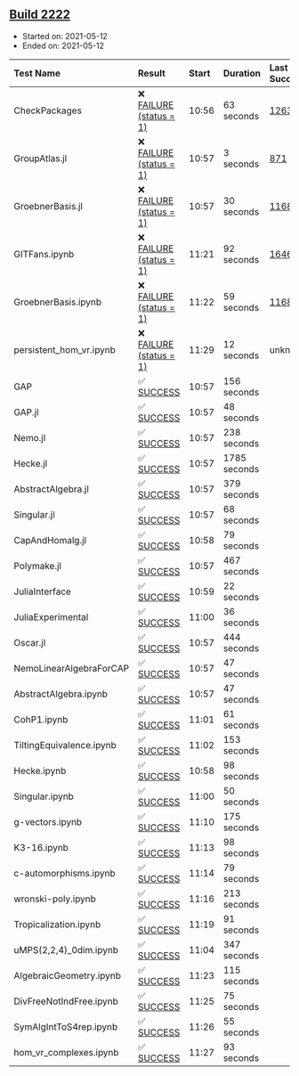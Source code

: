 ## [Build 2222](https://oscarci.mathematik.uni-kl.de/job/oscar-stable/2222/)

* Started on: 2021-05-12
* Ended on: 2021-05-12

| Test Name    | Result | Start | Duration | Last Success | First Failure |
|:-------------|:-------|:------|:---------|:-------------|:--------------|
| CheckPackages | ❌ [FAILURE (status = 1)](https://oscarci.mathematik.uni-kl.de/job/oscar-stable/2222/artifact/logs/build-2222/CheckPackages.log) | 10:56 | 63 seconds | [1263](https://oscarci.mathematik.uni-kl.de/job/oscar-stable/1263/) | [1264](https://oscarci.mathematik.uni-kl.de/job/oscar-stable/1264/) |
| GroupAtlas.jl | ❌ [FAILURE (status = 1)](https://oscarci.mathematik.uni-kl.de/job/oscar-stable/2222/artifact/logs/build-2222/GroupAtlas.jl.log) | 10:57 | 3 seconds | [871](https://oscarci.mathematik.uni-kl.de/job/oscar-stable/871/) | [872](https://oscarci.mathematik.uni-kl.de/job/oscar-stable/872/) |
| GroebnerBasis.jl | ❌ [FAILURE (status = 1)](https://oscarci.mathematik.uni-kl.de/job/oscar-stable/2222/artifact/logs/build-2222/GroebnerBasis.jl.log) | 10:57 | 30 seconds | [1168](https://oscarci.mathematik.uni-kl.de/job/oscar-stable/1168/) | [1169](https://oscarci.mathematik.uni-kl.de/job/oscar-stable/1169/) |
| GITFans.ipynb | ❌ [FAILURE (status = 1)](https://oscarci.mathematik.uni-kl.de/job/oscar-stable/2222/artifact/logs/build-2222/GITFans.ipynb.log) | 11:21 | 92 seconds | [1646](https://oscarci.mathematik.uni-kl.de/job/oscar-stable/1646/) | [1647](https://oscarci.mathematik.uni-kl.de/job/oscar-stable/1647/) |
| GroebnerBasis.ipynb | ❌ [FAILURE (status = 1)](https://oscarci.mathematik.uni-kl.de/job/oscar-stable/2222/artifact/logs/build-2222/GroebnerBasis.ipynb.log) | 11:22 | 59 seconds | [1168](https://oscarci.mathematik.uni-kl.de/job/oscar-stable/1168/) | [1169](https://oscarci.mathematik.uni-kl.de/job/oscar-stable/1169/) |
| persistent_hom_vr.ipynb | ❌ [FAILURE (status = 1)](https://oscarci.mathematik.uni-kl.de/job/oscar-stable/2222/artifact/logs/build-2222/persistent_hom_vr.ipynb.log) | 11:29 | 12 seconds | unknown | unknown |
| GAP | ✅ [SUCCESS](https://oscarci.mathematik.uni-kl.de/job/oscar-stable/2222/artifact/logs/build-2222/GAP.log) | 10:57 | 156 seconds |  |  |
| GAP.jl | ✅ [SUCCESS](https://oscarci.mathematik.uni-kl.de/job/oscar-stable/2222/artifact/logs/build-2222/GAP.jl.log) | 10:57 | 48 seconds |  |  |
| Nemo.jl | ✅ [SUCCESS](https://oscarci.mathematik.uni-kl.de/job/oscar-stable/2222/artifact/logs/build-2222/Nemo.jl.log) | 10:57 | 238 seconds |  |  |
| Hecke.jl | ✅ [SUCCESS](https://oscarci.mathematik.uni-kl.de/job/oscar-stable/2222/artifact/logs/build-2222/Hecke.jl.log) | 10:57 | 1785 seconds |  |  |
| AbstractAlgebra.jl | ✅ [SUCCESS](https://oscarci.mathematik.uni-kl.de/job/oscar-stable/2222/artifact/logs/build-2222/AbstractAlgebra.jl.log) | 10:57 | 379 seconds |  |  |
| Singular.jl | ✅ [SUCCESS](https://oscarci.mathematik.uni-kl.de/job/oscar-stable/2222/artifact/logs/build-2222/Singular.jl.log) | 10:57 | 68 seconds |  |  |
| CapAndHomalg.jl | ✅ [SUCCESS](https://oscarci.mathematik.uni-kl.de/job/oscar-stable/2222/artifact/logs/build-2222/CapAndHomalg.jl.log) | 10:58 | 79 seconds |  |  |
| Polymake.jl | ✅ [SUCCESS](https://oscarci.mathematik.uni-kl.de/job/oscar-stable/2222/artifact/logs/build-2222/Polymake.jl.log) | 10:57 | 467 seconds |  |  |
| JuliaInterface | ✅ [SUCCESS](https://oscarci.mathematik.uni-kl.de/job/oscar-stable/2222/artifact/logs/build-2222/JuliaInterface.log) | 10:59 | 22 seconds |  |  |
| JuliaExperimental | ✅ [SUCCESS](https://oscarci.mathematik.uni-kl.de/job/oscar-stable/2222/artifact/logs/build-2222/JuliaExperimental.log) | 11:00 | 36 seconds |  |  |
| Oscar.jl | ✅ [SUCCESS](https://oscarci.mathematik.uni-kl.de/job/oscar-stable/2222/artifact/logs/build-2222/Oscar.jl.log) | 10:57 | 444 seconds |  |  |
| NemoLinearAlgebraForCAP | ✅ [SUCCESS](https://oscarci.mathematik.uni-kl.de/job/oscar-stable/2222/artifact/logs/build-2222/NemoLinearAlgebraForCAP.log) | 10:57 | 47 seconds |  |  |
| AbstractAlgebra.ipynb | ✅ [SUCCESS](https://oscarci.mathematik.uni-kl.de/job/oscar-stable/2222/artifact/logs/build-2222/AbstractAlgebra.ipynb.log) | 10:57 | 47 seconds |  |  |
| CohP1.ipynb | ✅ [SUCCESS](https://oscarci.mathematik.uni-kl.de/job/oscar-stable/2222/artifact/logs/build-2222/CohP1.ipynb.log) | 11:01 | 61 seconds |  |  |
| TiltingEquivalence.ipynb | ✅ [SUCCESS](https://oscarci.mathematik.uni-kl.de/job/oscar-stable/2222/artifact/logs/build-2222/TiltingEquivalence.ipynb.log) | 11:02 | 153 seconds |  |  |
| Hecke.ipynb | ✅ [SUCCESS](https://oscarci.mathematik.uni-kl.de/job/oscar-stable/2222/artifact/logs/build-2222/Hecke.ipynb.log) | 10:58 | 98 seconds |  |  |
| Singular.ipynb | ✅ [SUCCESS](https://oscarci.mathematik.uni-kl.de/job/oscar-stable/2222/artifact/logs/build-2222/Singular.ipynb.log) | 11:00 | 50 seconds |  |  |
| g-vectors.ipynb | ✅ [SUCCESS](https://oscarci.mathematik.uni-kl.de/job/oscar-stable/2222/artifact/logs/build-2222/g-vectors.ipynb.log) | 11:10 | 175 seconds |  |  |
| K3-16.ipynb | ✅ [SUCCESS](https://oscarci.mathematik.uni-kl.de/job/oscar-stable/2222/artifact/logs/build-2222/K3-16.ipynb.log) | 11:13 | 98 seconds |  |  |
| c-automorphisms.ipynb | ✅ [SUCCESS](https://oscarci.mathematik.uni-kl.de/job/oscar-stable/2222/artifact/logs/build-2222/c-automorphisms.ipynb.log) | 11:14 | 79 seconds |  |  |
| wronski-poly.ipynb | ✅ [SUCCESS](https://oscarci.mathematik.uni-kl.de/job/oscar-stable/2222/artifact/logs/build-2222/wronski-poly.ipynb.log) | 11:16 | 213 seconds |  |  |
| Tropicalization.ipynb | ✅ [SUCCESS](https://oscarci.mathematik.uni-kl.de/job/oscar-stable/2222/artifact/logs/build-2222/Tropicalization.ipynb.log) | 11:19 | 91 seconds |  |  |
| uMPS(2,2,4)_0dim.ipynb | ✅ [SUCCESS](https://oscarci.mathematik.uni-kl.de/job/oscar-stable/2222/artifact/logs/build-2222/uMPS-2-2-4-_0dim.ipynb.log) | 11:04 | 347 seconds |  |  |
| AlgebraicGeometry.ipynb | ✅ [SUCCESS](https://oscarci.mathematik.uni-kl.de/job/oscar-stable/2222/artifact/logs/build-2222/AlgebraicGeometry.ipynb.log) | 11:23 | 115 seconds |  |  |
| DivFreeNotIndFree.ipynb | ✅ [SUCCESS](https://oscarci.mathematik.uni-kl.de/job/oscar-stable/2222/artifact/logs/build-2222/DivFreeNotIndFree.ipynb.log) | 11:25 | 75 seconds |  |  |
| SymAlgIntToS4rep.ipynb | ✅ [SUCCESS](https://oscarci.mathematik.uni-kl.de/job/oscar-stable/2222/artifact/logs/build-2222/SymAlgIntToS4rep.ipynb.log) | 11:26 | 55 seconds |  |  |
| hom_vr_complexes.ipynb | ✅ [SUCCESS](https://oscarci.mathematik.uni-kl.de/job/oscar-stable/2222/artifact/logs/build-2222/hom_vr_complexes.ipynb.log) | 11:27 | 93 seconds |  |  |
